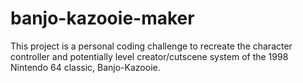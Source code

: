 # banjo-kazooie-maker
This project is a personal coding challenge to recreate the character controller and potentially level creator/cutscene system of the 1998 Nintendo 64 classic, Banjo-Kazooie.
